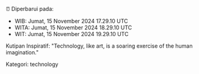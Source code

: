⏰ Diperbarui pada:
- WIB: Jumat, 15 November 2024 17.29.10 UTC
- WITA: Jumat, 15 November 2024 18.29.10 UTC
- WIT: Jumat, 15 November 2024 19.29.10 UTC

Kutipan Inspiratif:
"Technology, like art, is a soaring exercise of the human imagination."


Kategori: technology


